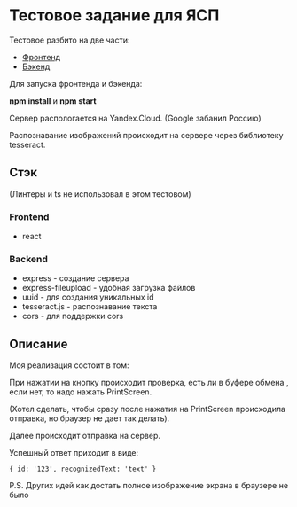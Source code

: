 # Тестовое задание для ЯСП
Тестовое разбито на две части:
 - [Фронтенд](https://github.com/DemasX64/yasp)
 - [Бэкенд](https://github.com/DemasX64/yasp-backend)

Для запуска фронтенда и бэкенда:

**npm install** и **npm start**

Сервер распологается на Yandex.Cloud. (Google забанил Россию)

Распознавание изображений происходит на сервере через библиотеку tesseract.
## Стэк
(Линтеры и ts не использовал в этом тестовом)
### Frontend
- react
### Backend
- express - создание сервера
- express-fileupload - удобная загрузка файлов
- uuid - для создания уникальных id
- tesseract.js - распознавание текста
- cors - для поддержки cors
## Описание
Моя реализация состоит в том:

При нажатии на кнопку происходит проверка, есть ли в буфере обмена , если нет, то надо нажать PrintScreen.

(Хотел сделать, чтобы сразу после нажатия на PrintScreen происходила отправка, но браузер не дает так делать).

Далее происходит отправка на сервер.

Успешный ответ приходит в виде:

``{
        id: '123', recognizedText: 'text'
}``

P.S. Других идей как достать полное изображение экрана в браузере не было
